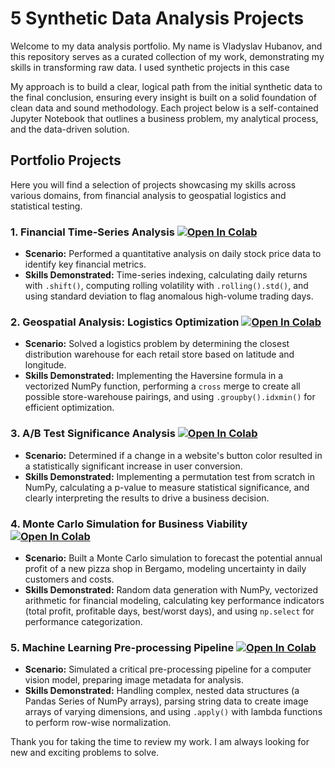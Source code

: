 # 5 Synthetic Data Analysis Projects

Welcome to my data analysis portfolio. My name is Vladyslav Hubanov, and this repository serves as a curated collection of my work, demonstrating my skills in transforming raw data. I used synthetic projects in this case

My approach is to build a clear, logical path from the initial synthetic data to the final conclusion, ensuring every insight is built on a solid foundation of clean data and sound methodology. Each project below is a self-contained Jupyter Notebook that outlines a business problem, my analytical process, and the data-driven solution.

## Portfolio Projects

Here you will find a selection of projects showcasing my skills across various domains, from financial analysis to geospatial logistics and statistical testing.

### 1. Financial Time-Series Analysis  [<img src="https://colab.research.google.com/assets/colab-badge.svg" alt="Open In Colab"/>](https://colab.research.google.com/github/vlad-gby/ds_5_mini-projects/blob/main/01_fin_time-s_analysis/notebook.ipynb)


* **Scenario:** Performed a quantitative analysis on daily stock price data to identify key financial metrics.
* **Skills Demonstrated:** Time-series indexing, calculating daily returns with `.shift()`, computing rolling volatility with `.rolling().std()`, and using standard deviation to flag anomalous high-volume trading days.



### 2. Geospatial Analysis: Logistics Optimization   [<img src="https://colab.research.google.com/assets/colab-badge.svg" alt="Open In Colab"/>](https://colab.research.google.com/github/vlad-gby/ds_5_mini-projects/blob/main/02_geospacial_analysis/notebook.ipynb)


* **Scenario:** Solved a logistics problem by determining the closest distribution warehouse for each retail store based on latitude and longitude.
* **Skills Demonstrated:** Implementing the Haversine formula in a vectorized NumPy function, performing a `cross` merge to create all possible store-warehouse pairings, and using `.groupby().idxmin()` for efficient optimization.

### 3. A/B Test Significance Analysis   [<img src="https://colab.research.google.com/assets/colab-badge.svg" alt="Open In Colab"/>](https://colab.research.google.com/github/vlad-gby/ds_5_mini-projects/blob/main/03_AB-test/notebook.ipynb)


* **Scenario:** Determined if a change in a website's button color resulted in a statistically significant increase in user conversion.
* **Skills Demonstrated:** Implementing a permutation test from scratch in NumPy, calculating a p-value to measure statistical significance, and clearly interpreting the results to drive a business decision.

### 4. Monte Carlo Simulation for Business Viability   [<img src="https://colab.research.google.com/assets/colab-badge.svg" alt="Open In Colab"/>](https://colab.research.google.com/github/vlad-gby/ds_5_mini-projects/blob/main/04_monte_carlo/notebook.ipynb)


* **Scenario:** Built a Monte Carlo simulation to forecast the potential annual profit of a new pizza shop in Bergamo, modeling uncertainty in daily customers and costs.
* **Skills Demonstrated:** Random data generation with NumPy, vectorized arithmetic for financial modeling, calculating key performance indicators (total profit, profitable days, best/worst days), and using `np.select` for performance categorization.

### 5. Machine Learning Pre-processing Pipeline   [<img src="https://colab.research.google.com/assets/colab-badge.svg" alt="Open In Colab"/>](https://colab.research.google.com/github/vlad-gby/ds_5_mini-projects/blob/main/05_image-processing/notebook.ipynb)


* **Scenario:** Simulated a critical pre-processing pipeline for a computer vision model, preparing image metadata for analysis.
* **Skills Demonstrated:** Handling complex, nested data structures (a Pandas Series of NumPy arrays), parsing string data to create image arrays of varying dimensions, and using `.apply()` with lambda functions to perform row-wise normalization.

Thank you for taking the time to review my work. I am always looking for new and exciting problems to solve.
